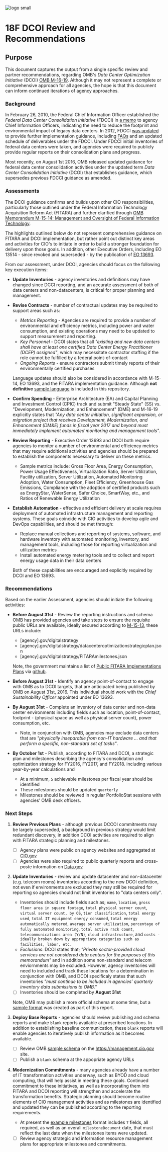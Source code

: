 ![logo small][logo-s]

# 18F DCOI Review and Recommendations 

## Purpose
This document captures the output from a single specific review and partner recommendations, regarding OMB's *Data Center Optimization Initiative* (DCOI) [OMB M-16-19](https://www.whitehouse.gov/sites/default/files/omb/memoranda/2016/m_16_19_1.pdf). Although it may not represent a complete or comprehensive approach for all agencies, the hope is that this document can inform continued iterations of agency approaches.


### Background

In February 26, 2010, the Federal Chief Information Officer established the *Federal Data Center Consolidation Initiative* (FDCCI) in [a memo](https://www.whitehouse.gov/sites/default/files/omb/assets/egov_docs/federal_data_center_consolidation_initiative_02-26-2010.pdf) to agency Chief Information Officers, indicating the need to reduce the footprint and environmental impact of legacy data centers. In 2012, FDCCI [was updated](https://www.whitehouse.gov/sites/default/files/omb/assets/egov_docs/cio_memo_fdcci_deliverables_van_roekel_3-19-12.pdf) to provide further implementation guidance, including [FAQs](https://cio.gov/wp-content/uploads/downloads/2012/09/FAQ-May-2012-Update-V1.pdf) and an updated schedule of deliverables under the FDCCI. Under FDCCI initial inventories of federal data centers were taken, and agencies were required to publicly provide regular reports on their consolidation plans and progress. 

Most recently, on August 1st 2016, OMB released updated guidance for federal data center consolidation activities under the updated term *Data Center Consolidation Initiative* (DCOI) that establishes guidance, which supersedes previous FDCCI guidance as amended. 

### Assessments

The DCOI guidance confirms and builds upon other CIO responsibilities, particularly those outlined under the Federal Information Technology Acquisition Reform Act (FITARA) and further clarified through [OMB Memorandum M-15-14: Management and Oversight of Federal Information Technology](https://management.cio.gov/implementation/#OMB-Memorandum-M-15-14).

The highlights outlined below do not represent comprehensive guidance on FITARA and DCOI implementation, but rather point out distinct key areas and activities for CIO's to initiate in order to build a stronger foundation for delivery upon those goals. In addition, other Executive Orders, including EO 13514 - since revoked and superseded - by the publication of [EO 13693](https://www.fedcenter.gov/programs/eo13693/).

From our assessment, under DCOI, agencies should focus on the following key execution items:

* **Update Inventories** - agency inventories and definitions may have changed since DCCI reporting, and an accurate assessment of both of data centers and non-datacenters, is critical for proper planning and management.

* **Revise Contracts** - number of contractual updates may be required to support areas such as:
    * *Metrics Reporting* - Agencies are required to provide a number of environmental and efficiency metrics, including power and water consumption, and existing operations may need to be updated to support measurement and reporting. 
    * *Key Personnel* - DCOI states that all *"existing and new data centers shall have at least one certified Data Center Energy Practitioner (DCEP) assigned"*, which may necessitate contractor staffing if the role cannot be fulfilled by a federal point-of-contact
    * *Ongoing Reports* - ensure contractors submit timely reports of their environmentally certified purchases

    Language updates should also be considered in accordance with M-15-14, EO 13693, and the FITARA implementation guidance. Although **not definitive** [sample language](contract_samples.md) is included in this repository.

* **Confirm Spending** - Enterprise Architecture (EA) and Capital Planning and Investment Control (CPIC) track and submit "Steady State" (SS) vs. "Development, Modernization, and Enhancement" (DME) and M-16-19 explicitly states that *"Any data center initiation, significant expansion, or migration project that receives Development, Modernization, and Enhancement (DM&E) funds in fiscal year 2017 and beyond must immediately implement automated monitoring and management tools"*.
 
* **Review Reporting** - Executive Order 13693 and DCOI both require agencies to monitor a number of environmental and efficiency metrics that may require additional activities and agencies should be prepared to establish the components necessary to deliver on these metrics.
    - Sample metrics include: Gross Floor Area, Energy Consumption, Power Usage Effectiveness, Virtualization Ratio, Server Utilization, Facility utilization, Server Utilization, Automated Monitoring Adoption, Water Consumption, Fleet Efficiency, Greenhouse Gas Emissions, Compliance with the adoption of certified products such as EnergyStar, WaterSense, Safer Choice, SmartWay, etc., and Ratios of Renewable Energy Utilization

* **Establish Automation** - effective and efficient delivery at scale requires deployment of automated infrastructure management and reporting systems. These goals coincide with CIO activities to develop agile and DevOps capabilities, and should be met through:
    - Replace manual collections and reporting of systems, software, and hardware inventory with automated monitoring, inventory, and management tools, including those for reporting virtualization and utilization metrics
    - Install automated energy metering tools and to collect and report energy usage data in their data centers

    Both of these capabilities are encouraged and explicitly required by DCOI and EO 13693.


### Recommendations

Based on the earlier Assessment, agencies should initiate the following activities:
* **Before August 31st** - Review the reporting instructions and schema OMB has provided agencies and take steps to ensure the requisite public URLs are available, ideally secured according to [M-15-13](https://www.whitehouse.gov/sites/default/files/omb/memoranda/2015/m-15-13.pdf), these URLs include:
    -  \[agency\].gov/digitalstrategy
    -  \[agency\].gov/digitalstrategy/datacenteroptimizationstrategicplan.json
    -  \[agency\].gov/digitalstrategy/FITARAmilestones.json

    Note, the government maintains a list of [Public FITARA Implementations Plans](https://github.com/WhiteHouse/CIOmanagement/blob/gh-pages/pages/plans.md) via [github](https://github.com/).

* **Before August 31st** - Identify an agency point-of-contact to engage with OMB as to DCOI targets, that are anticipated being published by OMB on August 31st, 2016. This individual should work with the *Chief Sustainability Officer* appointed under EO 13693.

* **By August 31st** - Complete an inventory of data center and non-data center environments including fields such as location, point-of-contact, footprint - (physical space as well as physical server count), power consumption, etc.
    - Note, in conjunction with OMB, agencies may exclude data centers that are *"physically inseparable from non-IT hardware ... and that perform a specific, non-standard set of tasks"*.

* **By October 1st** - Publish, according to FITARA and DCOI, a strategic plan and milestones describing the agency's consolidation and optimization strategy for FY2016, FY2017, and FY2018. including various year-by-year calculations and 
    - At a minimum, `5` achievable milestones per fiscal year should be identified
    - These milestones should be updated `quarterly`
    - Milestones should be reviewed in regular PortfolioStat sessions with agencies’ OMB desk officers.


### Next Steps

1. **Review Previous Plans** - although previous DCCOI commitments may be largely superseded, a background in previous strategy would limit redundant discovery, in addition DCOI activities are required to align with FITARA strategic planning and milestones.
   - [ ] Agency plans were public on agency websites and aggregated at [CIO.gov](https://cio.gov/fdcci-public-plan-links/)
   - [ ] Agencies were also required to public quarterly reports and cross-poste information on [Data.gov](https://catalog.data.gov/dataset/fed-data-center-consolidation-initiative-fdcci-data-center-closings-2010-2015)

2. **Update Inventories** - review and update datacenter and non-datacenter (e.g. telecom rooms) inventories according to the new DCOI definition, not even if environments are excluded they may still be required for reporting so agencies should not limit inventories to "data centers only".
   - Inventories should include fields such as; `name`, `location`, `gross floor area in square footage`, `total physical server count`, `virtual server count, by OS`, `tier classification`, `total energy used`, `total IT equipment energy consumed`, `total energy automatically metered`, `average server utilization`, `percentage of fully automated monitoring`, `total active rack count`, `telecommunications area (Y/N)`, `cloud infrastructure`, and `costs - ideally broken down by appropriate categories such as facilities, labor, etc`. 
   - *Exclusions*: DCOI states that; *"Private sector-provided cloud services are not considered data centers for the purposes of this memorandum"* and in addition some non-standard and telecom enviornments may be excluded. However, agency inventories will need to included and track these locations for a determination in conjunction with OMB, and DCOI specificaly states that such inventories *"must continue to be included in agencies’ quarterly inventory data submissions to OMB."*
   - [ ] Inventories should be completed by **August 31st**
   
   Note, OMB may publish a more official schema at some time, but a [sample format](sample_inventory_schema.csv) was created as part of this report.

3. **Deploy Base Reports** - agencies should review publishing and schema reports and make `blank` reports available at prescribed locations. In addition to establishing baseline communication, these `blank` reports will enable agencies to iteratively publish information as it becomes available.
   - [ ] Review OMB [sample schema](https://management.cio.gov/schema/) on the https://management.cio.gov site.
   - [ ] Publish a `blank` schema at the appopriate agency URLs

4. **Modernization Commitments** - many agencies already have a number of IT transformation activities underway, such as BYOD and cloud computing, that will help assist in meeting these goals. Continued commitment to these initiatives, as well as incorporating them into FITARA and DCOI reporting will strengthen and accelerate the transformation benefits. Strategic planning should become routine elements of CIO management activities and as milestones are identified and updated they can be published according to the reporting requirements.
   - At present the [example milestones](https://management.cio.gov/schemaexamples/FITARAmilestones_exampleFile.json) format includes `7` fields, all required, as well as an overall `milestoneDocument` date, that must reflect the last date when the milestones items were updated.
   - [ ] Review agency strategic and information resource management plans for appropriate milestones and commitments.

[logo-s]: https://18f.gsa.gov/assets/images/18F-Logo-S.png

